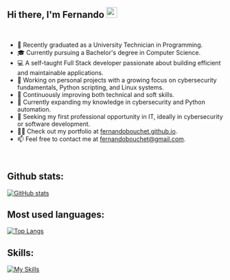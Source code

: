 ## Hi there, I'm Fernando <img src="https://media.giphy.com/media/hvRJCLFzcasrR4ia7z/giphy.gif" width="25px">

<br/>

- 🏅 Recently graduated as a University Technician in Programming.
- 🎓 Currently pursuing a Bachelor's degree in Computer Science.
- 💻 A self-taught Full Stack developer passionate about building efficient and maintainable applications.
- 🔭 Working on personal projects with a growing focus on cybersecurity fundamentals, Python scripting, and Linux systems.
- 💯 Continuously improving both technical and soft skills.
- 🌱 Currently expanding my knowledge in cybersecurity and Python automation.
- 🤔 Seeking my first professional opportunity in IT, ideally in cybersecurity or software development.
- 👨‍💻 Check out my portfolio at [fernandobouchet.github.io](https://fernandobouchet.github.io).
- 📫 Feel free to contact me at fernandobouchet@gmail.com.
<br/>

## Github stats:
[![GitHub stats](https://github-readme-stats-fernandobouchet.vercel.app/api?username=fernandobouchet&show_icons=true&count_private=true&include_all_commits=true&hide_title=true&theme=transparent&hide_border=true)](https://github.com/fernandobouchet)

## Most used languages:
[![Top Langs](https://github-readme-stats-fernandobouchet.vercel.app/api/top-langs/?username=fernandobouchet&layout=compact&exclude_repo=whyred-priv,Whyred-4.19&langs_count=14&hide_title=true&theme=transparent&hide_border=true)](https://github.com/fernandobouchet/github-readme-stats)

## Skills:

[![My Skills](https://skillicons.dev/icons?i=linux,windows,git,github,html,css,tailwind,js,ts,react,nextjs,nodejs,express,mongo,mysql,postgres,python)](https://skillicons.dev)







<!--
**fernandobouchet/fernandobouchet** is a ✨ _special_ ✨ repository because its `README.md` (this file) appears on your GitHub profile.

Here are some ideas to get you started:

- 🔭 I’m currently working on ...
- 🌱 I’m currently learning ...
- 👯 I’m looking to collaborate on ...
- 🤔 I’m looking for help with ...
- 💬 Ask me about ...
- 📫 How to reach me: ...
- 😄 Pronouns: ...
- ⚡ Fun fact: ...
-->
